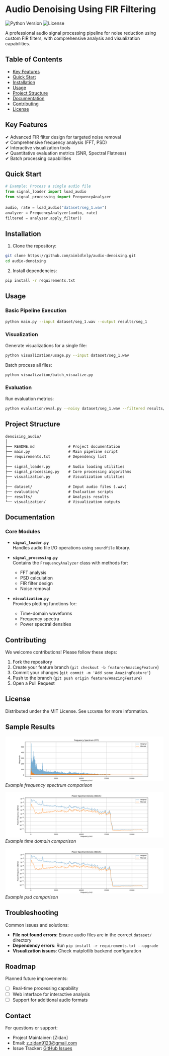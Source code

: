 # Audio Denoising Using FIR Filtering 
![Python Version](https://img.shields.io/badge/python-3.x-blue) ![License](https://img.shields.io/badge/license-MIT-green)

A professional audio signal processing pipeline for noise reduction using custom FIR filters, with comprehensive analysis and visualization capabilities.

## Table of Contents
- [Key Features](#key-features)
- [Quick Start](#quick-start)
- [Installation](#installation)
- [Usage](#usage)
- [Project Structure](#project-structure)
- [Documentation](#documentation)
- [Contributing](#contributing)
- [License](#license)

## Key Features
✔ Advanced FIR filter design for targeted noise removal  
✔ Comprehensive frequency analysis (FFT, PSD)  
✔ Interactive visualization tools  
✔ Quantitative evaluation metrics (SNR, Spectral Flatness)  
✔ Batch processing capabilities  

## Quick Start
```python
# Example: Process a single audio file
from signal_loader import load_audio
from signal_processing import FrequencyAnalyzer

audio, rate = load_audio("dataset/seg_1.wav")
analyzer = FrequencyAnalyzer(audio, rate)
filtered = analyzer.apply_filter()
```

## Installation
1. Clone the repository:
```bash
git clone https://github.com/aimldlnlp/audio-denoising.git
cd audio-denoising
```

2. Install dependencies:
```bash
pip install -r requirements.txt
```

## Usage
### Basic Pipeline Execution
```bash
python main.py --input dataset/seg_1.wav --output results/seg_1
```

### Visualization
Generate visualizations for a single file:
```bash
python visualization/usage.py --input dataset/seg_1.wav
```

Batch process all files:
```bash
python visualization/batch_visualize.py
```

### Evaluation
Run evaluation metrics:
```bash
python evaluation/eval.py --noisy dataset/seg_1.wav --filtered results/seg_1/filtered_audio.wav
```

## Project Structure
```
denoising_audio/
│
├── README.md               # Project documentation
├── main.py                 # Main pipeline script
├── requirements.txt        # Dependency list
│
├── signal_loader.py        # Audio loading utilities
├── signal_processing.py    # Core processing algorithms
├── visualization.py        # Visualization utilities
│
├── dataset/                # Input audio files (.wav)
├── evaluation/             # Evaluation scripts
├── results/                # Analysis results
└── visualization/          # Visualization outputs
```

## Documentation
### Core Modules
- **`signal_loader.py`**  
  Handles audio file I/O operations using `soundfile` library.

- **`signal_processing.py`**  
  Contains the `FrequencyAnalyzer` class with methods for:
  - FFT analysis
  - PSD calculation
  - FIR filter design
  - Noise removal

- **`visualization.py`**  
  Provides plotting functions for:
  - Time-domain waveforms
  - Frequency spectra
  - Power spectral densities

## Contributing
We welcome contributions! Please follow these steps:
1. Fork the repository
2. Create your feature branch (`git checkout -b feature/AmazingFeature`)
3. Commit your changes (`git commit -m 'Add some AmazingFeature'`)
4. Push to the branch (`git push origin feature/AmazingFeature`)
5. Open a Pull Request

## License
Distributed under the MIT License. See `LICENSE` for more information.

## Sample Results
![Frequency Spectrum](visualization/seg_1/frequency_spectrum.png)  
*Example frequency spectrum comparison*

![Time Domain](visualization/seg_1/power_spectral_density.png)  
*Example time domain comparison*

![Power Spectral Density](visualization/seg_1/power_spectral_density.png)  
*Example psd comparison*

## Troubleshooting
Common issues and solutions:
- **File not found errors**: Ensure audio files are in the correct `dataset/` directory
- **Dependency errors**: Run `pip install -r requirements.txt --upgrade`
- **Visualization issues**: Check matplotlib backend configuration

## Roadmap
Planned future improvements:
- [ ] Real-time processing capability
- [ ] Web interface for interactive analysis
- [ ] Support for additional audio formats

## Contact
For questions or support:
- Project Maintainer: [Zidan]
- Email: z.zidan9123@gmail.com
- Issue Tracker: [GitHub Issues](https://github.com/aimldlnlp/audio-denoising/issues)
